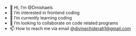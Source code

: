 - 👋 Hi, I’m @Dmishaels
- 👀 I’m interested in frontend coding 
- 🌱 I’m currently learning coding
- 💞️ I’m looking to collaborate on code related programs 
- 📫 How to reach me via email @divinechiderah1@gmail.com

<!---
Dmishaels/Dmishaels is a ✨ special ✨ repository because its `README.md` (this file) appears on your GitHub profile.
You can click the Preview link to take a look at your changes.
--->

